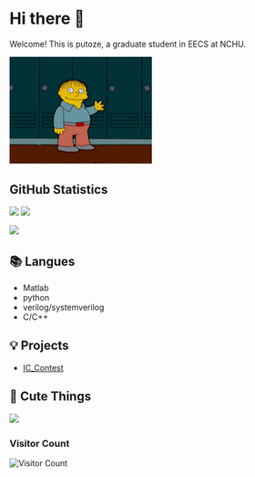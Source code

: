 <!-- GitHub introduction -->

<h1 align="left"> Hi there 👋  </h1> 

Welcome! This is putoze, a graduate student in EECS at NCHU.
<p align="left">
  <img src="img/ralph-wave.gif" width="250" heigh ="300"/>
</p>


<!-- GitHub Statistics -->

## GitHub Statistics

<div >
<img height="180px" src="https://github-readme-stats.vercel.app/api?username=putoze&show_icons=true&theme=dracula" />

<img height="180px" src="https://github-readme-stats.vercel.app/api/top-langs/?username=putoze&hide_border=true&show_icons=true&layout=compact&langs_count=6&theme=dracula"/> 

<p align="left"> <img src="https://github-profile-trophy.vercel.app/?username=putoze&margin-w=2&margin-h=50&row=1&column=7&no-bg=true" /> </p>
<div >
  
## 📚 Langues

- Matlab
- python
- verilog/systemverilog
- C/C++

## 💡 Projects
- [IC_Contest](https://github.com/stars/putoze/lists/ic-contest)

## 🔗 Cute Things

<a href=#><img src="https://github.com/sicajc/Interesting-readme-template/blob/main/contributions.svg"></a>

### Visitor Count
![Visitor Count](https://profile-counter.glitch.me/unknown/count.svg)
